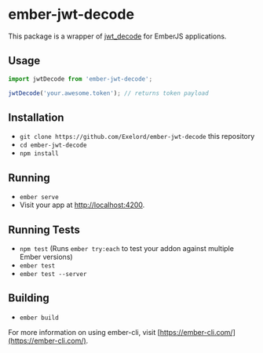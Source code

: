 # ember-jwt-decode

This package is a wrapper of [jwt_decode](https://github.com/auth0/jwt-decode) for EmberJS applications.

## Usage
```js
import jwtDecode from 'ember-jwt-decode';

jwtDecode('your.awesome.token'); // returns token payload
```

## Installation

* `git clone https://github.com/Exelord/ember-jwt-decode` this repository
* `cd ember-jwt-decode`
* `npm install`

## Running

* `ember serve`
* Visit your app at [http://localhost:4200](http://localhost:4200).

## Running Tests

* `npm test` (Runs `ember try:each` to test your addon against multiple Ember versions)
* `ember test`
* `ember test --server`

## Building

* `ember build`

For more information on using ember-cli, visit [https://ember-cli.com/](https://ember-cli.com/).
